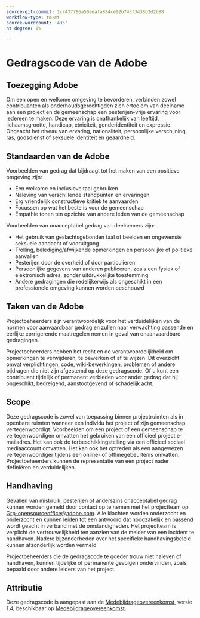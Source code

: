 ```yaml
---
source-git-commit: 1c7437786a50eeafa884ce92b745f3438b2d2b88
workflow-type: tm+mt
source-wordcount: '435'
ht-degree: 0%

---
```

# Gedragscode van de Adobe

## Toezegging Adobe

Om een open en welkome omgeving te bevorderen, verbinden zowel contribuanten als onderhoudsgerechtigden zich ertoe om van deelname aan een project en de gemeenschap een pesterijen-vrije ervaring voor iedereen te maken. Deze ervaring is onafhankelijk van leeftijd, lichaamsgrootte, handicap, etniciteit, genderidentiteit en expressie. Ongeacht het niveau van ervaring, nationaliteit, persoonlijke verschijning, ras, godsdienst of seksuele identiteit en geaardheid.

## Standaarden van de Adobe

Voorbeelden van gedrag dat bijdraagt tot het maken van een positieve omgeving zijn:

* Een welkome en inclusieve taal gebruiken
* Naleving van verschillende standpunten en ervaringen
* Erg vriendelijk constructieve kritiek te aanvaarden
* Focussen op wat het beste is voor de gemeenschap
* Empathie tonen ten opzichte van andere leden van de gemeenschap

Voorbeelden van onacceptabel gedrag van deelnemers zijn:

* Het gebruik van geslachtsgebonden taal of beelden en ongewenste seksuele aandacht of vooruitgang
* Trolling, belediging/afwijkende opmerkingen en persoonlijke of politieke aanvallen
* Pesterijen door de overheid of door particulieren
* Persoonlijke gegevens van anderen publiceren, zoals een fysiek of elektronisch adres, zonder uitdrukkelijke toestemming
* Andere gedragingen die redelijkerwijs als ongeschikt in een professionele omgeving kunnen worden beschouwd

## Taken van de Adobe

Projectbeheerders zijn verantwoordelijk voor het verduidelijken van de normen voor aanvaardbaar gedrag en zullen naar verwachting passende en eerlijke corrigerende maatregelen nemen in geval van onaanvaardbare gedragingen.

Projectbeheerders hebben het recht en de verantwoordelijkheid om opmerkingen te verwijderen, te bewerken of af te wijzen. Dit overzicht omvat verplichtingen, code, wiki-bewerkingen, problemen of andere bijdragen die niet zijn afgestemd op deze gedragscode. Of u kunt een contribuant tijdelijk of permanent verbieden voor ander gedrag dat hij ongeschikt, bedreigend, aanstootgevend of schadelijk acht.

## Scope

Deze gedragscode is zowel van toepassing binnen projectruimten als in openbare ruimten wanneer een individu het project of zijn gemeenschap vertegenwoordigt. Voorbeelden om een project of een gemeenschap te vertegenwoordigen omvatten het gebruiken van een officieel project e-mailadres. Het kan ook de terbeschikkingstelling via een officieel sociaal mediaaccount omvatten. Het kan ook het optreden als een aangewezen vertegenwoordiger tijdens een online- of offlinegebeurtenis omvatten. Projectbeheerders kunnen de representatie van een project nader definiëren en verduidelijken.

## Handhaving

Gevallen van misbruik, pesterijen of anderszins onacceptabel gedrag kunnen worden gemeld door contact op te nemen met het projectteam op Grp-opensourceoffice@adobe.com. Alle klachten worden onderzocht en onderzocht en kunnen leiden tot een antwoord dat noodzakelijk en passend wordt geacht in verband met de omstandigheden. Het projectteam is verplicht de vertrouwelijkheid ten aanzien van de melder van een incident te handhaven. Nadere bijzonderheden over het specifieke handhavingsbeleid kunnen afzonderlijk worden vermeld.

Projectbeheerders die de gedragscode te goeder trouw niet naleven of handhaven, kunnen tijdelijke of permanente gevolgen ondervinden, zoals bepaald door andere leiders van het project.

## Attributie

Deze gedragscode is aangepast aan de [Medebijdrageovereenkomst](https://www.contributor-covenant.org/), versie 1.4, beschikbaar op [Medebijdrageovereenkomst](https://www.contributor-covenant.org/version/1/4/code-of-conduct/).
